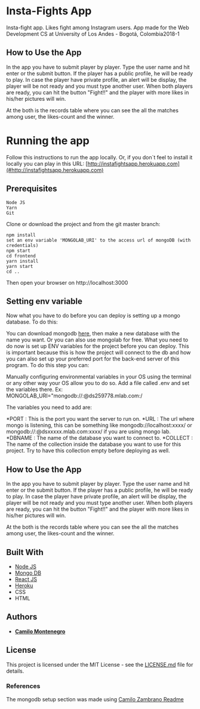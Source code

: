 # Insta-Fights App
Insta-fight app. Likes fight among Instagram users. App made for the Web Development CS at University of Los Andes - Bogotá, Colombia2018-1

## How to Use the App

In the app you have to submit player by player. Type the user name and hit enter or the submit button.
If the player has a public profile, he will be ready to play. In case the player have private profile, an alert will be display, the player will be not ready and you must type another user.
When both players are ready, you can hit the button "Fight!!" and the player with more likes in his/her pictures will win.

At the both is the records table where you can see the all the matches among user, the likes-count and the winner.


# Running the app

Follow this instructions to run the app locally. 
Or, if you don`t feel to install it locally you can play in this URL:
[http://instafightsapp.herokuapp.com](#http://instafightsapp.herokuapp.com)

## Prerequisites
```
Node JS
Yarn
Git
```

Clone or download the project and from the git master branch:
```
npm install
set an env variable 'MONGOLAB_URI' to the access url of mongoDB (with credentials) 
npm start
cd frontend
yarn install
yarn start
cd ..

```
Then open your browser on http://localhost:3000

## Setting env variable

Now what you have to do before you can deploy is setting up a mongo database. To do this:

You can download mongodb [here](https://www.mongodb.com/download-center#community), then make a new database with the name you want.
Or you can also use mongolab for free.
What you need to do now is set up ENV variables for the project before you can deploy. This is important because this is how the project will connect to the db and how you can also set up your preferred port for the back-end server of this program. To do this step you can:

Manually configuring environmental variables in your OS using the terminal or any other way your OS allow you to do so.
Add a file called .env and set the variables there.
Ex: MONGOLAB_URI="mongodb://<user>:<password>@ds259778.mlab.com:<port>/<dbname>

The variables you need to add are:

*PORT : This is the port you want the server to run on.
*URL : The url where mongo is listening, this can be something like mongodb://localhost:xxxx/<dbname> or mongodb://<user>:<pass>@dsxxxxx.mlab.com:xxxx/<dbname> if you are using mongo lab.
*DBNAME : The name of the database you want to connect to.
*COLLECT : The name of the collection inside the database you want to use for this project. Try to have this collection empty before deploying as well.

## How to Use the App

In the app you have to submit player by player. Type the user name and hit enter or the submit button.
If the player has a public profile, he will be ready to play. In case the player have private profile, an alert will be display, the player will be not ready and you must type another user.
When both players are ready, you can hit the button "Fight!!" and the player with more likes in his/her pictures will win.

At the both is the records table where you can see the all the matches among user, the likes-count and the winner.

## Built With

* [Node JS](https://nodejs.org/es) 
* [Mongo DB](https://www.mongodb.com/es) 
* [React JS](https://facebook.github.io/react/) 
* [Heroku](https://www.heroku.com/platform) 
* CSS
* HTML

## Authors

* **[Camilo Montenegro](https://github.com/ca-montenegro)**

## License

This project is licensed under the MIT License - see the [LICENSE.md](LICENSE.md) file for details.

### References
The mongodb setup section was made using [Camilo Zambrano Readme](https://github.com/cawolfkreo/instaFight) 
